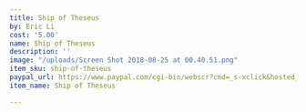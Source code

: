 ```yaml
---
title: Ship of Theseus
by: Eric Li
cost: '5.00'
name: Ship of Theseus
description: ''
image: "/uploads/Screen Shot 2018-08-25 at 00.40.51.png"
item_sku: ship-of-theseus
paypal_url: https://www.paypal.com/cgi-bin/webscr?cmd=_s-xclick&hosted_button_id=4M4WWSAKVUKAL
item_name: Ship of Theseus

---
```


